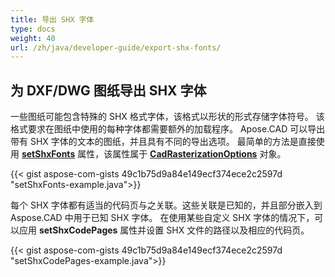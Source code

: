 ```yaml
---
title: 导出 SHX 字体
type: docs
weight: 40
url: /zh/java/developer-guide/export-shx-fonts/
---
```


## **为 DXF/DWG 图纸导出 SHX 字体**

一些图纸可能包含特殊的 SHX 格式字体，该格式以形状的形式存储字体符号。
该格式要求在图纸中使用的每种字体都需要额外的加载程序。
Apose.CAD 可以导出带有 SHX 字体的文本的图纸，并且具有不同的导出选项。
最简单的方法是直接使用 [**setShxFonts**](https://reference.aspose.com/cad/java/com.aspose.cad.imageoptions/CadRasterizationOptions#setShxFonts-java.lang.String:A-) 属性，该属性属于 [**CadRasterizationOptions**](https://reference.aspose.com/cad/java/com.aspose.cad.imageoptions/CadRasterizationOptions) 对象。

{{< gist aspose-com-gists 49c1b75d9a84e149ecf374ece2c2597d "setShxFonts-example.java">}}

每个 SHX 字体都有适当的代码页与之关联。这些关联是已知的，并且部分嵌入到 Aspose.CAD 中用于已知 SHX 字体。
在使用某些自定义 SHX 字体的情况下，可以应用 **setShxCodePages** 属性并设置 SHX 文件的路径以及相应的代码页。

{{< gist aspose-com-gists 49c1b75d9a84e149ecf374ece2c2597d "setShxCodePages-example.java">}}
